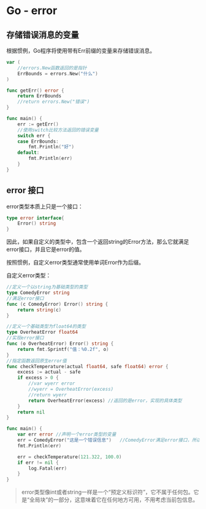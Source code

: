 # Go - error

## 存储错误消息的变量

根据惯例，Go程序将使用带有Err前缀的变量来存储错误消息。

```go
var (
	//errors.New函数返回的是指针
	ErrBounds = errors.New("什么")
)

func getErr() error {
	return ErrBounds
	//return errors.New("错误")
}

func main() {
	err := getErr()
	//使用switch比较方法返回的错误变量
	switch err {
	case ErrBounds:
		fmt.Println("好")
	default:
		fmt.Println(err)
	}
}
```



## error 接口

error类型本质上只是一个接口：

```go
type error interface{
	Error() string
}
```

因此，如果自定义的类型中，包含一个返回string的Error方法，那么它就满足error接口，并且它是error的值。

按照惯例，自定义error类型通常使用单词Error作为后缀。

自定义error类型：

```go
//定义一个以string为基础类型的类型
type ComedyError string
//满足error接口
func (c ComedyError) Error() string {
	return string(c)
}

//定义一个基础类型为float64的类型
type OverheatError float64
//实现error接口
func (o OverheatError) Error() string {
	return fmt.Sprintf("值：%0.2f", o)
}
//指定函数返回原生error值
func checkTemperature(actual float64, safe float64) error {
	excess := actual - safe
	if excess > 0 {
        //var wyerr error
        //wyerr = OverheatError(excess)
        //return wyerr
		return OverheatError(excess) //返回的是error，实现的具体类型
	}
	return nil
}

func main() {
	var err error //声明一个error类型的变量
	err = ComedyError("这是一个错误信息")	//ComedyError满足error接口，所以可以赋值给接口变量
	fmt.Println(err)

	err = checkTemperature(121.322, 100.0)
	if err != nil {
		log.Fatal(err)
	}
}
```

> error类型像int或者string一样是一个“预定义标识符”，它不属于任何包。它是“全局块”的一部分，这意味着它在任何地方可用，不用考虑当前包信息。

